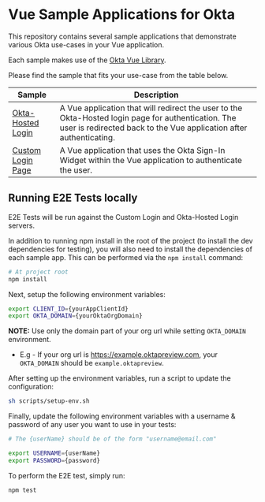 # Vue Sample Applications for Okta

This repository contains several sample applications that demonstrate various Okta use-cases in your Vue application.

Each sample makes use of the [Okta Vue Library][].

Please find the sample that fits your use-case from the table below.

| Sample | Description |
|--------|-------------|
| [Okta-Hosted Login](/okta-hosted-login) | A Vue application that will redirect the user to the Okta-Hosted login page for authentication.  The user is redirected back to the Vue application after authenticating. |
| [Custom Login Page](/custom-login) | A Vue application that uses the Okta Sign-In Widget within the Vue application to authenticate the user. |

## Running E2E Tests locally

E2E Tests will be run against the Custom Login and Okta-Hosted Login servers.

In addition to running npm install in the root of the project (to install the dev dependencies for testing), you will also need to install the dependencies of each sample app. This can be performed via the `npm install` command:

```bash
# At project root
npm install
```

Next, setup the following environment variables:

```bash
export CLIENT_ID={yourAppClientId}
export OKTA_DOMAIN={yourOktaOrgDomain}
```

**NOTE:** Use only the domain part of your org url while setting `OKTA_DOMAIN` environment.

* E.g - If your org url is https://example.oktapreview.com, your `OKTA_DOMAIN` should be `example.oktapreview`.

After setting up the environment variables, run a script to update the configuration:

```bash
sh scripts/setup-env.sh
```

Finally, update the following environment variables with a username & password of any user you want to use in your tests:

```bash
# The {userName} should be of the form "username@email.com"

export USERNAME={userName}
export PASSWORD={password}
```

To perform the E2E test, simply run:

```bash
npm test
```

[Okta Vue Library]: https://github.com/okta/okta-oidc-js/tree/master/packages/okta-vue
